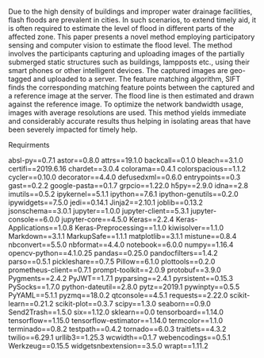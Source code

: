 Due to the high density of buildings
and improper water drainage facilities, flash
floods are prevalent in cities. In such scenarios,
to extend timely aid, it is often required to
estimate the level of flood in different parts of
the affected zone. This paper presents a novel
method employing participatory sensing and
computer vision to estimate the flood level. The
method involves the participants capturing and
uploading images of the partially submerged
static structures such as buildings, lampposts
etc., using their smart phones or other
intelligent devices. The captured images are
geo-tagged and uploaded to a server. The
feature matching algorithm, SIFT finds the
corresponding matching feature points between
the captured and a reference image at the
server. The flood line is then estimated and
drawn against the reference image. To optimize
the network bandwidth usage, images with
average resolutions are used. This method
yields immediate and considerably accurate
results thus helping in isolating areas that have
been severely impacted for timely help. 





Requirments

absl-py==0.7.1 astor==0.8.0 attrs==19.1.0 backcall==0.1.0 bleach==3.1.0 certifi==2019.6.16 chardet==3.0.4 colorama==0.4.1 colorspacious==1.1.2 cycler==0.10.0 decorator==4.4.0 defusedxml==0.6.0 entrypoints==0.3 gast==0.2.2 google-pasta==0.1.7 grpcio==1.22.0 h5py==2.9.0 idna==2.8 imutils==0.5.2 ipykernel==5.1.1 ipython==7.6.1 ipython-genutils==0.2.0 ipywidgets==7.5.0 jedi==0.14.1 Jinja2==2.10.1 joblib==0.13.2 jsonschema==3.0.1 jupyter==1.0.0 jupyter-client==5.3.1 jupyter-console==6.0.0 jupyter-core==4.5.0 Keras==2.2.4 Keras-Applications==1.0.8 Keras-Preprocessing==1.1.0 kiwisolver==1.1.0 Markdown==3.1.1 MarkupSafe==1.1.1 matplotlib==3.1.1 mistune==0.8.4 nbconvert==5.5.0 nbformat==4.4.0 notebook==6.0.0 numpy==1.16.4 opencv-python==4.1.0.25 pandas==0.25.0 pandocfilters==1.4.2 parso==0.5.1 pickleshare==0.7.5 Pillow==6.1.0 plottools==0.2.0 prometheus-client==0.7.1 prompt-toolkit==2.0.9 protobuf==3.9.0 Pygments==2.4.2 PyJWT==1.7.1 pyparsing==2.4.1 pyrsistent==0.15.3 PySocks==1.7.0 python-dateutil==2.8.0 pytz==2019.1 pywinpty==0.5.5 PyYAML==5.1.1 pyzmq==18.0.2 qtconsole==4.5.1 requests==2.22.0 scikit-learn==0.21.2 scikit-plot==0.3.7 scipy==1.3.0 seaborn==0.9.0 Send2Trash==1.5.0 six==1.12.0 sklearn==0.0 tensorboard==1.14.0 tensorflow==1.15.0 tensorflow-estimator==1.14.0 termcolor==1.1.0 terminado==0.8.2 testpath==0.4.2 tornado==6.0.3 traitlets==4.3.2 twilio==6.29.1 urllib3==1.25.3 wcwidth==0.1.7 webencodings==0.5.1 Werkzeug==0.15.5 widgetsnbextension==3.5.0 wrapt==1.11.2
